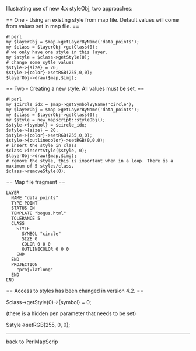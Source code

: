 Illustrating use of new 4.x styleObj, two approaches:                                                   
                                                                                                        
== One - Using an existing style from map file. Default values will come from values set in map file. ==

```                                                                                                     
#!perl                                                                                                  
my $layerObj = $map->getLayerByName('data_points');                                                     
my $class = $layerObj->getClass(0);                                                                     
# we only have one style in this layer.                                                                 
my $style = $class->getStyle(0);                                                                        
# change some sytle values                                                                              
$style->{size} = 20;                                                                                    
$style->{color}->setRGB(255,0,0);                                                                       
$layerObj->draw($map,$img);                                                                             
```                                                                                                     
                                                                                                        
== Two - Creating a new style. All values must be set. ==                                               

```                                                                                                     
#!perl                                                                                                  
my $circle_idx = $map->getSymbolByName('circle');                                                       
my $layerObj = $map->getLayerByName('data_points');                                                     
my $class = $layerObj->getClass(0);                                                                     
my $style = new mapscript::styleObj();                                                                  
$style->{symbol} = $circle_idx;                                                                         
$style->{size} = 20;                                                                                    
$style->{color}->setRGB(255,0,0);                                                                       
$style->{outlinecolor}->setRGB(0,0,0);                                                                  
# insert the style in class                                                                             
$class->insertStyle($style, 0);                                                                         
$layerObj->draw($map,$img);                                                                             
# remove the style, this is important when in a loop. There is a maximum of 5 styles/class.             
$class->removeStyle(0);                                                                                 
```                                                                                                     
== Map file fragment ==                                                                                 

```                                                                                                     
LAYER                                                                                                   
  NAME "data_points"                                                                                    
  TYPE POINT                                                                                            
  STATUS ON                                                                                             
  TEMPLATE "bogus.html"                                                                                 
  TOLERANCE 5                                                                                           
  CLASS                                                                                                 
    STYLE                                                                                               
      SYMBOL "circle"                                                                                   
      SIZE 0                                                                                            
      COLOR 0 0 0                                                                                       
      OUTLINECOLOR 0 0 0                                                                                
    END                                                                                                 
  END                                                                                                   
  PROJECTION                                                                                            
    "proj=latlong"                                                                                      
  END                                                                                                   
END                                                                                                     
```                                                                                                     
                                                                                                        
== Access to styles has been changed in version 4.2. ==                                                 
                                                                                                        
$class->getStyle(0)->{symbol} = 0;                                                                      
                                                                                                        
(there is a hidden pen parameter that needs to be set)                                                  
                                                                                                        
$style->setRGB(255, 0, 0);                                                                              
                                                                                                        
----                                                                                                    
back to PerlMapScrip
